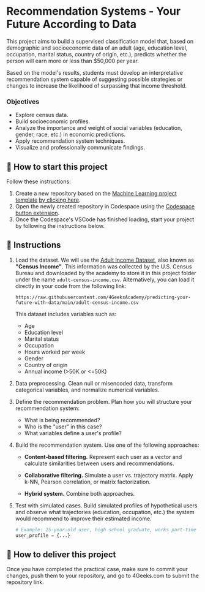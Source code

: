 <!-- hide -->
# Recommendation Systems - Your Future According to Data
<!-- endhide -->

This project aims to build a supervised classification model that, based on demographic and socioeconomic data of an adult (age, education level, occupation, marital status, country of origin, etc.), predicts whether the person will earn more or less than $50,000 per year.

Based on the model's results, students must develop an interpretative recommendation system capable of suggesting possible strategies or changes to increase the likelihood of surpassing that income threshold.

### Objectives

- Explore census data.
- Build socioeconomic profiles.
- Analyze the importance and weight of social variables (education, gender, race, etc.) in economic predictions.
- Apply recommendation system techniques.
- Visualize and professionally communicate findings.

## 🌱 How to start this project

Follow these instructions:

1. Create a new repository based on the [Machine Learning project template](https://github.com/4GeeksAcademy/machine-learning-python-template) [by clicking here](https://github.com/4GeeksAcademy/machine-learning-python-template/generate).
2. Open the newly created repository in Codespace using the [Codespace button extension](https://docs.github.com/en/codespaces/developing-in-codespaces/creating-a-codespace-for-a-repository#creating-a-codespace-for-a-repository).
3. Once the Codespace's VSCode has finished loading, start your project by following the instructions below.

## 📝 Instructions

1. Load the dataset. We will use the [Adult Income Dataset](https://archive.ics.uci.edu/dataset/2/adult), also known as **"Census Income"**. This information was collected by the U.S. Census Bureau and downloaded by the academy to store it in this project folder under the name `adult-census-income.csv`. Alternatively, you can load it directly in your code from the following link:

    ```text
    https://raw.githubusercontent.com/4GeeksAcademy/predicting-your-future-with-data/main/adult-census-income.csv
    ```

    This dataset includes variables such as:

    - Age
    - Education level
    - Marital status
    - Occupation
    - Hours worked per week
    - Gender
    - Country of origin
    - Annual income (>50K or <=50K)

2. Data preprocessing. Clean null or misencoded data, transform categorical variables, and normalize numerical variables.

3. Define the recommendation problem. Plan how you will structure your recommendation system:

    - What is being recommended?
    - Who is the "user" in this case?
    - What variables define a user's profile?

4. Build the recommendation system. Use one of the following approaches:

    - **Content-based filtering.** Represent each user as a vector and calculate similarities between users and recommendations.

    - **Collaborative filtering.** Simulate a user vs. trajectory matrix. Apply k-NN, Pearson correlation, or matrix factorization.

    - **Hybrid system.** Combine both approaches.

5. Test with simulated cases. Build simulated profiles of hypothetical users and observe what trajectories (education, occupation, etc.) the system would recommend to improve their estimated income.

    ```python
    # Example: 25-year-old user, high school graduate, works part-time
    user_profile = {...}
    ```

## 🚛 How to deliver this project

Once you have completed the practical case, make sure to commit your changes, push them to your repository, and go to 4Geeks.com to submit the repository link.
